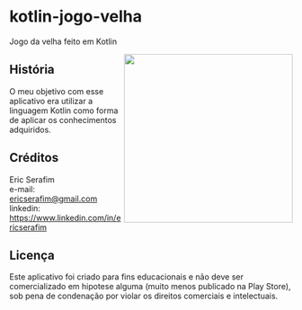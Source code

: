 # kotlin-jogo-velha
Jogo da velha feito em Kotlin

<img align="right" height="300" src="https://github.com/ericserafim/kotlin-jogo-velha/blob/master/app/src/main/ic_launcher-web.png">

## História

O meu objetivo com esse aplicativo era utilizar a linguagem Kotlin como forma de aplicar os conhecimentos adquiridos.

## Créditos

Eric Serafim<br>
e-mail: ericserafim@gmail.com<br>
linkedin: https://www.linkedin.com/in/ericserafim<br>

## Licença

Este aplicativo foi criado para fins educacionais e não deve ser comercializado em hipotese alguma (muito menos publicado na Play Store), sob pena de condenação por violar os direitos comerciais e intelectuais.
